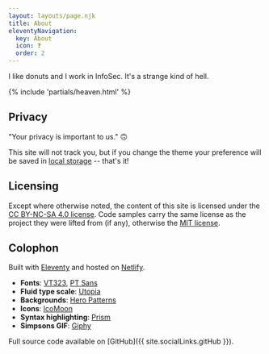 ```yaml
---
layout: layouts/page.njk
title: About
eleventyNavigation:
  key: About
  icon: ❓
  order: 2
---
```


I like donuts and I work in InfoSec. It's a strange kind of hell.

{% include 'partials/heaven.html' %}

## Privacy

"Your privacy is important to us." 🙃

This site will not track you, but if you change the theme your preference will be saved in [local storage](https://developer.mozilla.org/en-US/docs/Web/API/Window/localStorage) -- that's it!

## Licensing

Except where otherwise noted, the content of this site is licensed under the [CC BY-NC-SA 4.0 license](https://creativecommons.org/licenses/by-nc-sa/4.0/). Code samples carry the same license as the project they were lifted from (if any), otherwise the [MIT license](https://opensource.org/licenses/MIT).

## Colophon

Built with [Eleventy](https://www.11ty.dev/) and hosted on [Netlify](https://www.netlify.com/).

- **Fonts**: [VT323](https://fonts.google.com/specimen/VT323), [PT Sans](https://fonts.google.com/specimen/PT+Sans)
- **Fluid type scale**: [Utopia](https://utopia.fyi/)
- **Backgrounds**: [Hero Patterns](http://www.heropatterns.com/)
- **Icons**: [IcoMoon](https://icomoon.io/)
- **Syntax highlighting**: [Prism](https://prismjs.com/)
- **Simpsons GIF**: [Giphy](http://gph.is/1MxgWaH)

Full source code available on [GitHub]({{ site.socialLinks.gitHub }}).
